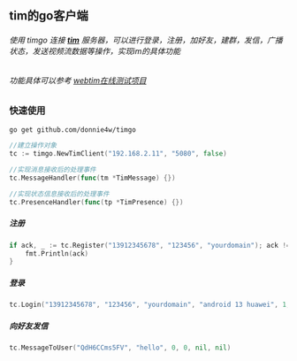 ## tim的go客户端

######  使用 timgo 连接 **[tim](https://github.com/donnie4w/tim)** 服务器，可以进行登录，注册，加好友，建群，发信，广播状态，发送视频流数据等操作，实现im的具体功能
######  功能具体可以参考 [webtim在线测试项目](https://tim.tlnet.top)

### 快速使用

```bash
go get github.com/donnie4w/timgo
```

```go
//建立操作对象
tc := timgo.NewTimClient("192.168.2.11", "5080", false)

//实现消息接收后的处理事件
tc.MessageHandler(func(tm *TimMessage) {})

//实现状态信息接收后的处理事件
tc.PresenceHandler(func(tp *TimPresence) {})
```

##### 注册

```go
if ack, _ := tc.Register("13912345678", "123456", "yourdomain"); ack != nil {
    fmt.Println(ack)
}
```

##### 登录

```go
tc.Login("13912345678", "123456", "yourdomain", "android 13 huawei", 1, nil)
```

##### 向好友发信

```go
tc.MessageToUser("QdH6CCms5FV", "hello", 0, 0, nil, nil)
```